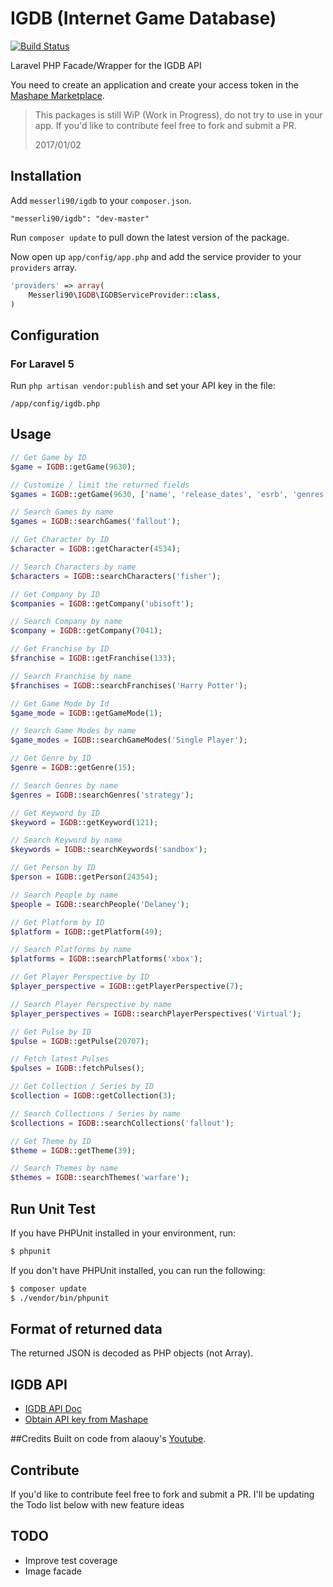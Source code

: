 IGDB (Internet Game Database)
=========

[![Build Status](https://travis-ci.org/messerli90/igdb.svg?branch=master)](https://travis-ci.org/messerli90/igdb)

Laravel PHP Facade/Wrapper for the IGDB API

You need to create an application and create your access token in the [Mashape Marketplace](https://market.mashape.com/igdbcom/internet-game-database).

> This packages is still WiP (Work in Progress), do not try to use in your app. If you'd like to contribute feel free to fork and submit a PR.
>
> 2017/01/02

## Installation

Add `messerli90/igdb` to your `composer.json`.
```
"messerli90/igdb": "dev-master"
```

Run `composer update` to pull down the latest version of the package.

Now open up `app/config/app.php` and add the service provider to your `providers` array.

```php
'providers' => array(
	Messerli90\IGDB\IGDBServiceProvider::class,
)
```

## Configuration
### For Laravel 5
Run `php artisan vendor:publish` and set your API key in the file:

```
/app/config/igdb.php
```

## Usage

```php
// Get Game by ID
$game = IGDB::getGame(9630);

// Customize / limit the returned fields
$games = IGDB::getGame(9630, ['name', 'release_dates', 'esrb', 'genres'], $limit = 10, $offset = 0, $order = 'release_dates.date:desc');

// Search Games by name
$games = IGDB::searchGames('fallout');

// Get Character by ID
$character = IGDB::getCharacter(4534);

// Search Characters by name
$characters = IGDB::searchCharacters('fisher');

// Get Company by ID
$companies = IGDB::getCompany('ubisoft');

// Search Company by name
$company = IGDB::getCompany(7041);

// Get Franchise by ID
$franchise = IGDB::getFranchise(133);

// Search Franchise by name
$franchises = IGDB::searchFranchises('Harry Potter');

// Get Game Mode by Id
$game_mode = IGDB::getGameMode(1);

// Search Game Modes by name
$game_modes = IGDB::searchGameModes('Single Player');

// Get Genre by ID
$genre = IGDB::getGenre(15);

// Search Genres by name
$genres = IGDB::searchGenres('strategy');

// Get Keyword by ID
$keyword = IGDB::getKeyword(121);

// Search Keyword by name
$keywords = IGDB::searchKeywords('sandbox');

// Get Person by ID
$person = IGDB::getPerson(24354);

// Search People by name
$people = IGDB::searchPeople('Delaney');

// Get Platform by ID
$platform = IGDB::getPlatform(49);

// Search Platforms by name
$platforms = IGDB::searchPlatforms('xbox');

// Get Player Perspective by ID
$player_perspective = IGDB::getPlayerPerspective(7);

// Search Player Perspective by name
$player_perspectives = IGDB::searchPlayerPerspectives('Virtual');

// Get Pulse by ID
$pulse = IGDB::getPulse(20707);

// Fetch latest Pulses
$pulses = IGDB::fetchPulses();

// Get Collection / Series by ID
$collection = IGDB::getCollection(3);

// Search Collections / Series by name
$collections = IGDB::searchCollections('fallout');

// Get Theme by ID
$theme = IGDB::getTheme(39);

// Search Themes by name
$themes = IGDB::searchThemes('warfare');

```

## Run Unit Test
If you have PHPUnit installed in your environment, run:

```bash
$ phpunit
```

If you don't have PHPUnit installed, you can run the following:

```bash
$ composer update
$ ./vendor/bin/phpunit
```

## Format of returned data
The returned JSON is decoded as PHP objects (not Array).


## IGDB API
- [IGDB API Doc](https://market.mashape.com/igdbcom/internet-game-database)
- [Obtain API key from Mashape](https://market.mashape.com/igdbcom/internet-game-database)


##Credits
Built on code from alaouy's [Youtube](https://github.com/alaouy/Youtube).

## Contribute
If you'd like to contribute feel free to fork and submit a PR. I'll be updating the Todo list below with new feature ideas

## TODO

- Improve test coverage
- Image facade
